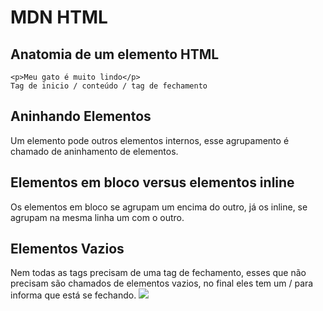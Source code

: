 # MDN HTML

## Anatomia de um elemento HTML
    <p>Meu gato é muito lindo</p>
    Tag de inicio / conteúdo / tag de fechamento
## Aninhando Elementos
Um elemento pode outros elementos internos, esse agrupamento é chamado de aninhamento
de elementos.
## Elementos em bloco versus elementos inline
Os elementos em bloco se agrupam um encima do outro, já os inline, se agrupam na 
mesma linha um com o outro.
## Elementos Vazios
Nem todas as tags precisam de uma tag de fechamento, esses que não precisam são
chamados de elementos vazios, no final eles tem um / para informa que está se fechando.
    <img src="url" />